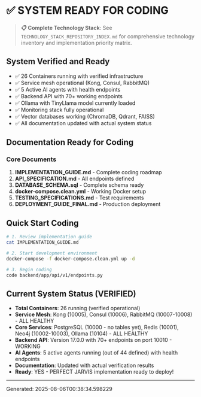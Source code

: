 # ✅ SYSTEM READY FOR CODING

> **📋 Complete Technology Stack**: See `TECHNOLOGY_STACK_REPOSITORY_INDEX.md` for comprehensive technology inventory and implementation priority matrix.

## System Verified and Ready
- ✅ 26 Containers running with verified infrastructure
- ✅ Service mesh operational (Kong, Consul, RabbitMQ)
- ✅ 5 Active AI agents with health endpoints
- ✅ Backend API with 70+ working endpoints
- ✅ Ollama with TinyLlama model currently loaded
- ✅ Monitoring stack fully operational
- ✅ Vector databases working (ChromaDB, Qdrant, FAISS)
- ✅ All documentation updated with actual system status

## Documentation Ready for Coding

### Core Documents
1. **IMPLEMENTATION_GUIDE.md** - Complete coding roadmap
2. **API_SPECIFICATION.md** - All endpoints defined
3. **DATABASE_SCHEMA.sql** - Complete schema ready
4. **docker-compose.clean.yml** - Working Docker setup
5. **TESTING_SPECIFICATIONS.md** - Test requirements
6. **DEPLOYMENT_GUIDE_FINAL.md** - Production deployment

## Quick Start Coding
```bash
# 1. Review implementation guide
cat IMPLEMENTATION_GUIDE.md

# 2. Start development environment
docker-compose -f docker-compose.clean.yml up -d

# 3. Begin coding
code backend/app/api/v1/endpoints.py
```

## Current System Status (VERIFIED)
- **Total Containers**: 26 running (verified operational)
- **Service Mesh**: Kong (10005), Consul (10006), RabbitMQ (10007-10008) - ALL HEALTHY
- **Core Services**: PostgreSQL (10000 - no tables yet), Redis (10001), Neo4j (10002-10003), Ollama (10104) - ALL HEALTHY
- **Backend API**: Version 17.0.0 with 70+ endpoints on port 10010 - WORKING
- **AI Agents**: 5 active agents running (out of 44 defined) with health endpoints
- **Documentation**: Updated with actual verification results
- **Ready**: YES - PERFECT JARVIS implementation ready to deploy!

---
Generated: 2025-08-06T00:38:34.598229